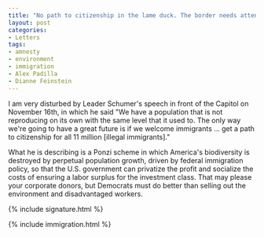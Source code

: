 ```yaml
---
title: "No path to citizenship in the lame duck. The border needs attention."
layout: post
categories:
- Letters
tags:
- amnesty
- environment
- immigration
- Alex Padilla
- Dianne Feinstein
---
```


I am very disturbed by Leader Schumer's speech in front of the Capitol on November 16th, in which he said "We have a population that is not reproducing on its own with the same level that it used to. The only way we're going to have a great future is if we welcome immigrants ... get a path to citizenship for all 11 million \[illegal immigrants\]."

What he is describing is a Ponzi scheme in which America's biodiversity is destroyed by perpetual population growth, driven by federal immigration policy, so that the U.S. government can privatize the profit and socialize the costs of ensuring a labor surplus for the investment class. That may please your corporate donors, but Democrats must do better than selling out the environment and disadvantaged workers.

{% include signature.html %}

{% include immigration.html %}

